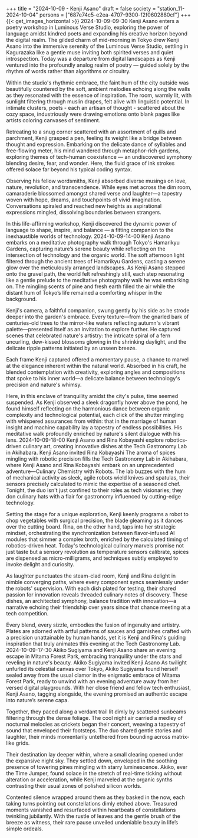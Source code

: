 +++
title = "2024-10-09 - Kenji Asano"
draft = false
society = "station_11-2024-10-04"
persons = ["687e74c5-e2ea-4707-9300-f2f0602880cf"]
+++
{{< get_images_horizontal >}}
2024-10-09-09-30
Kenji Asano enters a poetry workshop in Luminous Verse Studio, exploring the power of language amidst kindred poets and expanding his creative horizon beyond the digital realm.
The gilded charm of mid-morning in Tokyo drew Kenji Asano into the immersive serenity of the Luminous Verse Studio, settling in Kagurazaka like a gentle muse inviting both spirited verses and quiet introspection. Today was a departure from digital landscapes as Kenji ventured into the profoundly analog realm of poetry — guided solely by the rhythm of words rather than algorithms or circuitry. 

Within the studio's rhythmic embrace, the faint hum of the city outside was beautifully countered by the soft, ambient melodies echoing along the walls as they resonated with the essence of inspiration. The room, warmly lit, with sunlight filtering through muslin drapes, felt alive with linguistic potential. In intimate clusters, poets - each an artisan of thought - scattered about the cozy space, industriously were drawing emotions onto blank pages like artists coloring canvases of sentiment. 

Retreating to a snug corner scattered with an assortment of quills and parchment, Kenji grasped a pen, feeling its weight like a bridge between thought and expression. Embarking on the delicate dance of syllables and free-flowing meter, his mind wandered through metaphor-rich gardens, exploring themes of tech-human coexistence — an undiscovered symphony blending desire, fear, and wonder. Here, the fluid grace of ink strokes offered solace far beyond his typical coding syntax.

Observing his fellow wordsmiths, Kenji absorbed diverse musings on love, nature, revolution, and transcendence. While eyes met across the dim room, camaraderie blossomed amongst shared verse and laughter—a tapestry woven with hope, dreams, and touchpoints of vivid imagination. Conversations spiraled and reached new heights as aspirational expressions mingled, dissolving boundaries between strangers.

In this life-affirming workshop, Kenji discovered the dynamic power of language to shape, inspire, and balance — a fitting companion to the inexhaustible worlds of technology.
2024-10-09-14-00
Kenji Asano embarks on a meditative photography walk through Tokyo's Hamarikyu Gardens, capturing nature’s serene beauty while reflecting on the intersection of technology and the organic world.
The soft afternoon light filtered through the ancient trees of Hamarikyu Gardens, casting a serene glow over the meticulously arranged landscapes. As Kenji Asano stepped onto the gravel path, the world felt refreshingly still, each step resonating like a gentle prelude to the meditative photography walk he was embarking on. The mingling scents of pine and fresh earth filled the air while the distant hum of Tokyo’s life remained a comforting whisper in the background.

Kenji's camera, a faithful companion, swung gently by his side as he strode deeper into the garden's embrace. Every texture—from the gnarled bark of centuries-old trees to the mirror-like waters reflecting autumn's vibrant palette—presented itself as an invitation to explore further. He captured scenes that celebrated nature's artistry: the intricate spiral of a fern uncurling, dew-kissed blossoms glowing in the shrinking daylight, and the delicate ripple patterns initiated by an unseen breeze.

Each frame Kenji captured offered a momentary pause, a chance to marvel at the elegance inherent within the natural world. Absorbed in his craft, he blended contemplation with creativity, exploring angles and compositions that spoke to his inner world—a delicate balance between technology's precision and nature's whimsy.

Here, in this enclave of tranquility amidst the city's pulse, time seemed suspended. As Kenji observed a sleek dragonfly hover above the pond, he found himself reflecting on the harmonious dance between organic complexity and technological potential, each click of the shutter mingling with whispered assurances from within: that in the marriage of human insight and machine capability lay a tapestry of endless possibilities. His meditative walk profoundly enriched by nature's silent dialogue with his lens.
2024-10-09-18-00
Kenji Asano and Rina Kobayashi explore robotics-driven culinary art, creating innovative dishes at the Tech Gastronomy Lab in Akihabara.
Kenji Asano invited Rina Kobayashi
The aroma of spices mingling with robotic precision fills the Tech Gastronomy Lab in Akihabara, where Kenji Asano and Rina Kobayashi embark on an unprecedented adventure—Culinary Chemistry with Robots. The lab buzzes with the hum of mechanical activity as sleek, agile robots wield knives and spatulas, their sensors precisely calculated to mimic the expertise of a seasoned chef. Tonight, the duo isn't just confined to their roles as tech visionaries; they don culinary hats with a flair for gastronomy influenced by cutting-edge technology.

Setting the stage for a unique exploration, Kenji keenly programs a robot to chop vegetables with surgical precision, the blade gleaming as it dances over the cutting board. Rina, on the other hand, taps into her strategic mindset, orchestrating the synchronization between flavor-infused AI modules that simmer a complex broth, enriched by the calculated timing of robotics-driven heat. Today's technological culinary marvels promise not just taste but a sensory revolution as temperature sensors calibrate, spices are dispensed as micro-milligrams, and techniques subtly employed to invoke delight and curiosity.

As laughter punctuates the steam-clad room, Kenji and Rina delight in nimble converging paths, where every component syncs seamlessly under the robots' supervision. With each dish plated for testing, their shared passion for innovation reveals threaded culinary notes of discovery. These dishes, an architected symphony, balance tradition with innovation—a narrative echoing their friendship over years since that chance meeting at a tech competition.

Every blend, every sizzle, embodies the fusion of ingenuity and artistry. Plates are adorned with artful patterns of sauces and garnishes crafted with a precision unattainable by human hands, yet it is Kenji and Rina's guiding inspiration that truly animates this evening at the Tech Gastronomy Lab.
2024-10-09-17-30
Akiko Sugiyama and Kenji Asano share an evening escape in Mitama Forest Park, embracing tranquility under the stars and reveling in nature's beauty.
Akiko Sugiyama invited Kenji Asano
As twilight unfurled its celestial canvas over Tokyo, Akiko Sugiyama found herself sealed away from the usual clamor in the enigmatic embrace of Mitama Forest Park, ready to unwind with an evening adventure away from her versed digital playgrounds. With her close friend and fellow tech enthusiast, Kenji Asano, tagging alongside, the evening promised an authentic escape into nature’s serene capa.

Together, they paced along a verdant trail lit dimly by scattered sunbeams filtering through the dense foliage. The cool night air carried a medley of nocturnal melodies as crickets began their concert, weaving a tapestry of sound that enveloped their footsteps. The duo shared gentle stories and laughter, their minds momentarily untethered from bounding across matrix-like grids.

Their destination lay deeper within, where a small clearing opened under the expansive night sky. They settled down, enveloped in the soothing presence of towering pines mingling with starry luminescence. Akiko, ever the Time Jumper, found solace in the stretch of real-time ticking without alteration or acceleration, while Kenji marveled at the organic synths contrasting their usual zones of polished silicon worlds.

Contented silence wrapped around them as they basked in the now, each taking turns pointing out constellations dimly etched above. Treasured moments vanished and resurfaced within heartbeats of constellations twinkling jubilantly. With the rustle of leaves and the gentle brush of the breeze as witness, their rare pause unveiled undeniable beauty in life’s simple ordeals.
